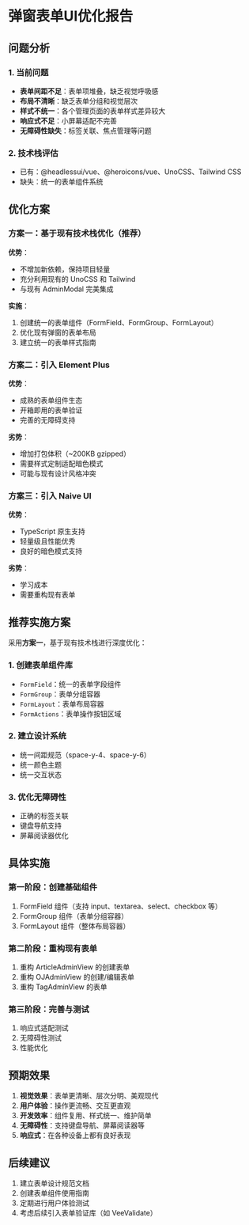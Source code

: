 # 弹窗表单UI优化报告

## 问题分析

### 1. 当前问题

- **表单间距不足**：表单项堆叠，缺乏视觉呼吸感
- **布局不清晰**：缺乏表单分组和视觉层次
- **样式不统一**：各个管理页面的表单样式差异较大
- **响应式不足**：小屏幕适配不完善
- **无障碍性缺失**：标签关联、焦点管理等问题

### 2. 技术栈评估

- 已有：@headlessui/vue、@heroicons/vue、UnoCSS、Tailwind CSS
- 缺失：统一的表单组件系统

## 优化方案

### 方案一：基于现有技术栈优化（推荐）

**优势**：

- 不增加新依赖，保持项目轻量
- 充分利用现有的 UnoCSS 和 Tailwind
- 与现有 AdminModal 完美集成

**实施**：

1. 创建统一的表单组件（FormField、FormGroup、FormLayout）
2. 优化现有弹窗的表单布局
3. 建立统一的表单样式指南

### 方案二：引入 Element Plus

**优势**：

- 成熟的表单组件生态
- 开箱即用的表单验证
- 完善的无障碍支持

**劣势**：

- 增加打包体积（~200KB gzipped）
- 需要样式定制适配暗色模式
- 可能与现有设计风格冲突

### 方案三：引入 Naive UI

**优势**：

- TypeScript 原生支持
- 轻量级且性能优秀
- 良好的暗色模式支持

**劣势**：

- 学习成本
- 需要重构现有表单

## 推荐实施方案

采用**方案一**，基于现有技术栈进行深度优化：

### 1. 创建表单组件库

- `FormField`：统一的表单字段组件
- `FormGroup`：表单分组容器
- `FormLayout`：表单布局容器
- `FormActions`：表单操作按钮区域

### 2. 建立设计系统

- 统一间距规范（space-y-4、space-y-6）
- 统一颜色主题
- 统一交互状态

### 3. 优化无障碍性

- 正确的标签关联
- 键盘导航支持
- 屏幕阅读器优化

## 具体实施

### 第一阶段：创建基础组件

1. FormField 组件（支持 input、textarea、select、checkbox 等）
2. FormGroup 组件（表单分组容器）
3. FormLayout 组件（整体布局容器）

### 第二阶段：重构现有表单

1. 重构 ArticleAdminView 的创建表单
2. 重构 OJAdminView 的创建/编辑表单
3. 重构 TagAdminView 的表单

### 第三阶段：完善与测试

1. 响应式适配测试
2. 无障碍性测试
3. 性能优化

## 预期效果

1. **视觉效果**：表单更清晰、层次分明、美观现代
2. **用户体验**：操作更流畅、交互更直观
3. **开发效率**：组件复用、样式统一、维护简单
4. **无障碍性**：支持键盘导航、屏幕阅读器等
5. **响应式**：在各种设备上都有良好表现

## 后续建议

1. 建立表单设计规范文档
2. 创建表单组件使用指南
3. 定期进行用户体验测试
4. 考虑后续引入表单验证库（如 VeeValidate）
